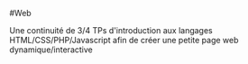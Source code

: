 #Web

Une continuité de 3/4 TPs d'introduction aux langages HTML/CSS/PHP/Javascript afin de créer une petite page web dynamique/interactive
